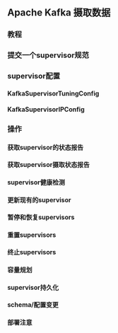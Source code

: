 <!-- toc -->
## Apache Kafka 摄取数据
### 教程
### 提交一个supervisor规范
### supervisor配置
#### KafkaSupervisorTuningConfig
#### KafkaSupervisorIPConfig
### 操作
#### 获取supervisor的状态报告
#### 获取supervisor摄取状态报告
#### supervisor健康检测
#### 更新现有的supervisor
#### 暂停和恢复supervisors
#### 重置supervisors
#### 终止supervisors
#### 容量规划
#### supervisor持久化
#### schema/配置变更
#### 部署注意
